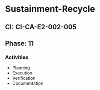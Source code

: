 # Sustainment-Recycle

## CI: CI-CA-E2-002-005
## Phase: 11

### Activities
- Planning
- Execution
- Verification
- Documentation
